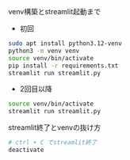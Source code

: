 
venv構築とstreamlit起動まで
 - 初回
``` sh
sudo apt install python3.12-venv
python3 -m venv venv
source venv/bin/activate
pip install -r requirements.txt
streamlit run streamlit.py
```
 - 2回目以降
``` sh
source venv/bin/activate
streamlit run streamlit.py
```

streamlit終了とvenvの抜け方
``` sh
# ctrl + C でstreamlit終了
deactivate
```